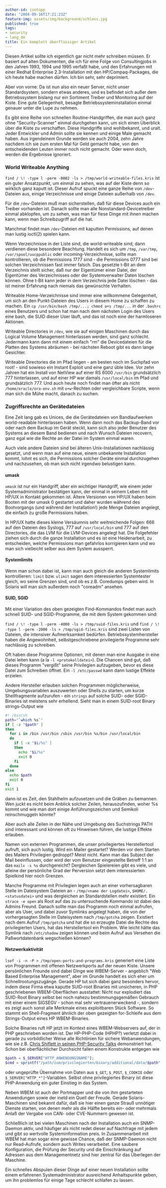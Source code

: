 ```yaml
---
author-id: isotopp
date: "2004-09-16T17:21:23Z"
feature-img: assets/img/background/schloss.jpg
published: true
tags:
- security
- lang_de
title: Ein komplett überflüssiger Artikel
---
```

Diesen Artikel sollte ich eigentlich gar nicht mehr schreiben müssen. Er basiert auf alten Dokumenten, die ich für eine Folge von Consultingjobs in den Jahren 1993, 1994 und 1995 verfaßt habe, und den Erfahrungen mit einer Redhat Enterprise 2.3-Installation mit den HP/Compaq-Packages, die ich heute habe machen dürfen. Ich bin sehr, sehr deprimiert.

Aber von vorne: Da ist nun also ein neuer Server, nicht unser Standardsystem, sondern etwas anderes, und es befindet sich außer dem Betriebssystem bislang nur ein Sortiment Treiber und Monitoring auf der Kiste. Eine gute Gelegenheit, besagte Betriebssysteminstallation einmal genauer unter die Lupe zu nehmen.

Es gibt eine Reihe von schnellen Routine-Handgriffen, die man auch ganz ohne "Security-Scanner" einmal durchgehen kann, um sich einen Überblick über die Kiste zu verschaffen. Diese Handgriffe sind wohlbekannt, und uralt. Jeder Entwickler und Admin sollte sie kennen und einige Male gemacht haben. Aus irgendeinem Grunde werden sie auch 2004, zehn Jahre nachdem ich sie zum ersten Mal für Geld gemacht habe, von den entscheidenden Leuten immer noch nicht gemacht. Oder wenn doch, werden die Ergebnisse ignoriert.

### World Writeable Anything

`find / \! -type l -perm -0002 -ls > /tmp/world-writeable-files.kris` ist ein guter Ansatzpunkt, um einmal zu sehen, was auf der Kiste denn so wirklich ganz kaputt ist. Dieser Aufruf spuckt eine ganze Reihe von `/dev`-Dateien aus, einige Verzeichnisse und einige Dateien außerhalb von `/dev`. 

Für die `/dev`-Dateien muß man sicherstellen, daß für diese Devices auch ein Treiber vorhanden ist. Danach sollte man alle Nonstandard-Devicetreiber einmal abklopfen, um zu sehen, was man für fiese Dinge mit ihnen machen kann, wenn man Schreibzugriff auf die hat. 

Manchmal findet man `/dev`-Dateien mit kaputten Permissions, auf denen man lustig ioctl(2) spielen kann.

Wenn Verzeichnisse in der Liste sind, die world-writeable sind, dann verdienen diese besondere Beachtung. Handelt es sich um `/tmp`, `/var/tmp`, `/var/spool/uucppublic` oder incoming-Verzeichnisse, sollte man kontrollieren, ob die Permissions *1*777 sind - die Permissions 0777 sind bei solchen Verzeichnissen fast immer falsch. Das gesetzte t-Bit an dem Verzeichnis stellt sicher, daß nur der Eigentümer einer Datei, der Eigentümer des Verzeichnisses oder der Systemverwalter Daten löschen können. Ohne t-Bit kann jeder in dem Verzeichnis jede Datei löschen - das ist meiner Erfahrung nach niemals das gewünschte Verhalten.

Writeable Home-Verzeichnisse sind immer eine willkommene Gelegenheit, um sich an den Punkt-Dateien des Users in diesem Home zu schaffen zu machen. Ein `cp /usr/bin/bash /tmp/...; chmod a+s /tmp/...` in der `.bashrc` eines Benutzers und schon hat man nach dem nächsten Login des Users eine bash, die SUID dieser User läuft, und das ist noch eine der harmloseren Aktionen.

Writeable Directories in `/dev`, wie sie auf einigen Maschinen durch das Logical Volume Management hinterlassen werden, sind ganz schlecht. Jedermann kann dann mit einem einfach "rm" die Devicedateien für die Platten des Systems abräumen - bei nächsten Reboot gibt es dann lange Gesichter.

Writeable Directories die im Pfad liegen - am besten noch im Suchpfad von root! - sind sowieso ein Instant Exploit und eine ganz üble Idee. Vor zehn Jahren hat ein Install von NetView auf einer RS 6000 `/usr/bin` grundsätzlich 777 hinterlassen, und auf einer HP war damals `/usr/local/bin` im Pfad und grundsätzlich 777. Und auch heute noch findet man öfter als nicht `/home/oracle/ora-env.sh` mit `o+w`-Rechten oder vergleichbare Scripte, wenn man sich die Mühe macht, danach zu suchen.

### Zugriffsrechte an Gerätedateien

Eine Zeit lang gab es Unices, die die Gerätedateien von Bandlaufwerken world-readable hinterlassen haben. Wenn dann noch das Backup-Band vor oder nach dem Backup im Gerät steckt, kann sich also jeder Benutzer des Systems an diesem Band bedienen und nach Wunsch Dateien recovern, ganz egal wie die Rechte an der Datei im System einmal waren.

Auch viele andere Dateien sind bei älteren Unix-Installationen nachlässig gesetzt, und wenn man auf eine neue, einem unbekannte Installation kommt, lohnt es sich, die Permissions solcher Geräte einmal durchzugehen und nachzusehen, ob man sich nicht irgendwo belustigen kann.

#### umask

`umask` ist nur ein Handgriff, aber ein wichtiger Handgriff, wie einem jeder Systemadministrator bestätigen kann, der einmal in seinem Leben mit HP/UX in Kontakt gekommen ist. Ältere Versionen von HP/UX haben beim Booten mit der umask 0 gestartet und daher wurden während des Bootvorgangs (und während der Installation!) jede Menge Dateien angelegt, die einfach zu große Permissions haben.

In HP/UX hatte dieses kleine Versäumnis sehr weitreichende Folgen: 666 auf den Dateien des Syslogs, 777 auf `/usr/local/bin` und 777 auf den Directories, die das LVM für die LVM-Devices angelegt hat. Die Folgefehler ziehen sich durch die ganze Installation und es ist eine Heidenarbeit, zu entscheiden, welche Permissions man gefahrlos korrigieren kann und wo man sich vielleicht selber aus dem System aussperrt.

#### Systemlimits

Wenn man schon dabei ist, kann man auch gleich die anderen Systemlimits kontrollieren: `limit` bzw. `ulimit` sagen dem interessierten Systemtester gleich, wo seine Grenzen sind, und ob es z.B. Coredumps geben wird. In Solaris will man sich außerdem noch "coreadm" ansehen.

#### SUID, SGID

Mit einer Variation des oben gezeigten Find-Kommandos findet man auch schnell SUID- und SGID-Programme, die mit dem System gekommen sind:

`find / \! -type l -perm -4000 -ls > /tmp/suid-files.kris` und `find / \! -type l -perm -2000 -ls > /tmp/sgid-files.kris` sind zwei Listen von Dateien, die intensiver Aufmerksamkeit bedürfen. Betriebssystemhersteller haben die Angewohnheit, selbstgeschriebene privilegierte Programme sehr nachlässig zu schreiben. 

Oft haben diese Programme Optionen, mit denen man eine Ausgabe in eine Datei leiten kann (a la `-l <protokolldatei>`). Die Chancen sind gut, daß dieses Programm "vergißt" seine Privilegien aufzugeben, bevor es diese Datei zum Schreiben öffnet. Ein `-l /etc/passwd` kann dann lustige Effekte erzielen. 

Andere Hersteller erlauben solchen Programmen möglicherweise, Umgebungsvariablen auszuwerten oder Shells zu starten, um kurze Shellfragmente aufzurufen - ein `strings` auf solche SUID- oder SGID-Binaries ist meistens sehr erhellend. Sieht man in einem SUID-root Binary strings-Output wie

```bash
#! /bin/sh
path="`which %s`"
if [ -z "$path" ]
then
  for i in /bin /usr/bin /sbin /usr/bin %s/bin /usr/local/bin
  do
    if [ -x "$i/%s" ]
    then
      echo "$i/%s"
      exit 0
    fi
  done
else
  echo $path
  exit 0
fi
exit 1
```

dann ist es Zeit, den Stahlhelm aufzusetzen und die Gräben zu bemannen. Wen juckt es nicht beim Anblick solcher Zeilen, herauszufinden, woher %s kommt und wie man dort einige Anführungszeichen und Semikoli reinschmuggeln könnte?

Aber auch alle Zeilen in der Nähe und Umgebung des Suchstrings PATH sind interessant und können oft zu Hinweisen führen, die lustige Effekte erlauben.

Namen von externen Programmen, die unser privilegiertes Herstellertool aufruft, sich auch lustig. Wird ein Mailer gestartet? Werden vor dem Starten des Mailers Privilegien gedroppt? Meist nicht. Kann man das Subject der Mail beeinflussen, oder wird der vom Benutzer eingestellte Betreff 1:1 an das `mailx -s %s` durchgereicht? Dergleichen Spielereien gibt es viele, und alleine der persönliche Grad der Perversion setzt dem interessierten Spielkind hier noch Grenzen.

Manche Programme mit Privilegien legen auch an einer vorhersagbaren Stelle im Dateisystem Dateien an - `/tmp/<name der Logdatei>`, `$HOME/.<statusdatei>` und was dergleichen an Standardstellen mehr existiert. Ein `strace -e open` als Root auf das zu untersuchende Kommando ist dabei des Admins Freund. Danach sollte man das Programm noch einmal aufrufen, aber als User, und dabei zuvor Symlinks angelegt haben, die von der vorhergesagten Stelle im Dateisystem nach `/tmp/gotcha` zeigen. Existiert nach dem Aufruf `/tmp/gotcha` und hat die so erzeugte Datei die Rechte des privilegierten Users, hat das Herstellertool ein Problem. Wie leicht hätte das Symlink nach `/etc/shadow` zeigen können und beim Aufruf aus Versehen die Paßwortdatenbank wegschießen können?

#### Netzwerkaktivität

`lsof -i -n -P > /tmp/open-ports-and-programs.kris` generiert eine Liste von Programmen mit offenen Netzwerkports auf der neuen Kiste. Unsere persönlichen Freunde sind dabei Dinge wie WBEM-Server - angeblich "Web Based Enterprise Management", aber im Grunde handelt es sich eher um Schnellrootungszugänge. Gerade HP tut sich dabei ganz besonders hervor, indem diese Firma etwa kaputte SUID-root Binaries mit unsicheren, in PHP geschriebenen WBEM-Oberflächen ausstattet: Nicht nur explodiert das SUID-Root Binary selbst bei noch nahezu bestimmungsgemäßen Gebrauch mit einer einem SIGSEGV - schon mal sehr vertrauenerweckend -, sondern es zeigt auch sonst alle Merkmale eines exploitbaren Stück Software. So stammt ein Shell-Fragment ähnlich der oben gezeigten for-Schleife aus dem Strings-Output eines HP WBEM-Binaries.

Solche Binaries ruft HP jetzt im Kontext eines WBEM-Webservers auf, der in PHP geschrieben worden ist. Der HP-PHP-Code (HPHP?) verletzt dabei in gerade zu vorbildlicher Weise alle Richtlinien für sichere Webanwendungen, wie sie z.B. 
[Chris Shiflett in seinen PHP-Security Talks](http://shiflett.org/talks/oscon2004/php-security) demonstriert hat. Schon bei oberflächlicher Durchsicht fallen einem Konstrukte entgegen wie

```php
$path = $_SERVER["HTTP_ANWENDUNGSNAME"];
$cmd = sprintf("/path/zum/privilegierten/binary/additional/data/$path";
```

oder ungeprüfte Übernahme von Daten aus `$_GET`, `$_POST`, `$_COOKIE` oder `$_SERVER["HTTP_*"]`-Variablen. Selbst ohne privilegiertes Binary ist diese PHP-Anwendung ein guter Einstieg in das System.

Neben WBEM ist auch der Portmapper und die von ihm gestarteten Anwendungen sowie der inetd ein Quell der Freude. Gerade Solaris-Maschinen sind bekannt dafür, daß sie hier einen ganze Strauß unnötiger Dienste starten, von denen mehr als die Hälfte bereits ein- oder mehrmals Anlaß der Vergabe von CAN- oder CVE-Nummern gewesen ist.

Schließlich ist bei vielen Maschinen nach der Installation auch ein SNMP-Daemon aktiv, und häufiger als nicht redet dieser auf Nachfrage mit jedem und gibt so wertvolle Systeminformation preis. In Zusammenarbeit mit WBEM hat man sogar eine gewisse Chance, daß der SNMP-Daemon nicht nur Read-Aufrufe, sondern auch Writes verarbeitet. Eine saubere Konfiguration, die Prüfung der Security und die Einschränkung auf Adressen aus dem Managementnetz sind hier zentral für das Überlegen der Maschine.

Ein schnelles Abspulen dieser Dinge auf einer neuen Installation sollte einem erfahrenen Systemadministrator ausreichend Anhaltspunkte geben, um ihn problemlos für einige Tage schlecht schlafen zu lassen.
